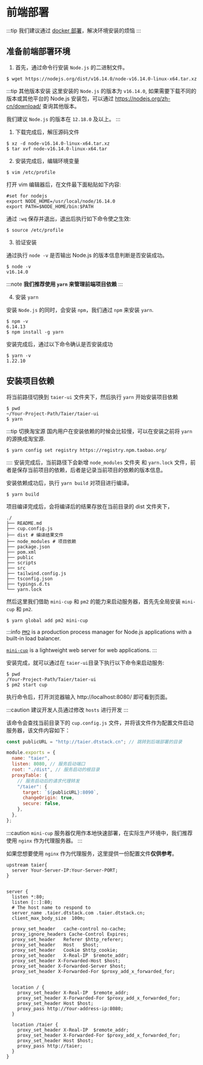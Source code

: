 # 前端部署

:::tip
我们建议通过 [docker 部署](./docker.md)，解决环境安装的烦恼
:::

## 准备前端部署环境

1. 首先，通过命令行安装 `Node.js` 的二进制文件。

```shell
$ wget https://nodejs.org/dist/v16.14.0/node-v16.14.0-linux-x64.tar.xz
```

:::tip 其他版本安装
这里安装的 `Node.js` 的版本为 `v16.14.0`, 如果需要下载不同的版本或其他平台的 Node.js 安装包，可以通过 https://nodejs.org/zh-cn/download/ 查询其他版本。

我们建议 `Node.js` 的版本在 `12.18.0` 及以上。
:::

1. 下载完成后，解压源码文件

```shell
$ xz -d node-v16.14.0-linux-x64.tar.xz
$ tar xvf node-v16.14.0-linux-x64.tar
```

2. 安装完成后，编辑环境变量

```shell
$ vim /etc/profile
```

打开 vim 编辑器后，在文件最下面粘贴如下内容:

```shell
#set for nodejs
export NODE_HOME=/usr/local/node/16.14.0
export PATH=$NODE_HOME/bin:$PATH
```

通过 `:wq` 保存并退出，退出后执行如下命令使之生效:

```shell
$ source /etc/profile
```

3. 验证安装

通过执行 `node -v` 是否输出 Node.js 的版本信息判断是否安装成功。

```shell
$ node -v
v16.14.0
```

:::note
**我们推荐使用 `yarn` 来管理前端项目依赖**
:::

4. 安装 `yarn`

安装 `Node.js` 的同时，会安装 `npm`，我们通过 `npm` 来安装 `yarn`.

```shell
$ npm -v
6.14.13
$ npm install -g yarn
```

安装完成后，通过以下命令确认是否安装成功

```shell
$ yarn -v
1.22.10
```

## 安装项目依赖

将当前路径切换到 `taier-ui` 文件夹下，然后执行 `yarn` 开始安装项目依赖

```shell
$ pwd
~/Your-Project-Path/Taier/taier-ui
$ yarn
```

:::tip 切换淘宝源
国内用户在安装依赖的时候会比较慢，可以在安装之前将 `yarn` 的源换成淘宝源.

```shell
$ yarn config set registry https://registry.npm.taobao.org/
```

::::
安装完成后，当前路径下会新增 `node_modules` 文件夹 和 `yarn.lock` 文件，前者是保存当前项目的依赖，后者是记录当前项目的依赖的版本信息。

安装依赖成功后，执行 `yarn build` 对项目进行编译。

```shell
$ yarn build
```

项目编译完成后，会将编译后的结果存放在当前目录的 dist 文件夹下，

```shell
./
├── README.md
├── cup.config.js
├── dist # 编译结果文件
├── node_modules # 项目依赖
├── package.json
├── pom.xml
├── public
├── scripts
├── src
├── tailwind.config.js
├── tsconfig.json
├── typings.d.ts
└── yarn.lock
```

然后这里我们借助 `mini-cup` 和 `pm2` 的能力来启动服务器，首先先全局安装 `mini-cup` 和 `pm2`.

```shell
$ yarn global add pm2 mini-cup
```

:::info
[`PM2`](https://www.npmjs.com/package/pm2) is a production process manager for Node.js applications with a built-in load balancer.

[`mini-cup`](https://github.com/wewoor/cup) is a lightweight web server for web applications.
:::

安装完成，就可以通过在 `taier-ui`目录下执行以下命令来启动服务:

```shell
$ pwd
/Your-Project-Path/Taier/taier-ui
$ pm2 start cup
```

执行命令后，打开浏览器输入 http://localhost:8080/ 即可看到页面。

:::caution
建议开发人员通过修改 `hosts` 进行开发
:::

该命令会查找当前目录下的 `cup.config.js` 文件，并将该文件作为配置文件启动服务器，该文件内容如下：

```js title="cup.config.js"
const publicURL = "http://taier.dtstack.cn"; // 跳转到后端部署的目录

module.exports = {
  name: "taier",
  listen: 8080, // 服务启动端口
  root: "./dist", // 服务启动的根目录
  proxyTable: {
    // 服务启动后的请求代理转发
    "/taier": {
      target: `${publicURL}:8090`,
      changeOrigin: true,
      secure: false,
    },
  },
};
```

:::caution
`mini-cup` 服务器仅用作本地快速部署，在实际生产环境中，我们推荐使用 `nginx` 作为代理服务器。
:::

如果您想要使用 `nginx` 作为代理服务，这里提供一份配置文件**仅供参考**。

```nginx title="taier.conf"
upstream taier{
  server Your-Server-IP:Your-Server-PORT;
}


server {
  listen *:80;
  listen [::]:80;
  # The host name to respond to
  server_name .taier.dtstack.com .taier.dtstack.cn;
  client_max_body_size  100m;

  proxy_set_header   cache-control no-cache;
  proxy_ignore_headers Cache-Control Expires;
  proxy_set_header   Referer $http_referer;
  proxy_set_header   Host   $host;
  proxy_set_header   Cookie $http_cookie;
  proxy_set_header   X-Real-IP  $remote_addr;
  proxy_set_header X-Forwarded-Host $host;
  proxy_set_header X-Forwarded-Server $host;
  proxy_set_header X-Forwarded-For $proxy_add_x_forwarded_for;


  location / {
    proxy_set_header X-Real-IP  $remote_addr;
    proxy_set_header X-Forwarded-For $proxy_add_x_forwarded_for;
    proxy_set_header Host $host;
    proxy_pass http://Your-address-ip:8080;
  }

  location /taier {
    proxy_set_header X-Real-IP  $remote_addr;
    proxy_set_header X-Forwarded-For $proxy_add_x_forwarded_for;
    proxy_set_header Host $host;
    proxy_pass http://taier;
  }
}
```
